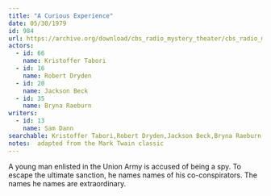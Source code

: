```yaml
---
title: "A Curious Experience"
date: 05/30/1979
id: 984
url: https://archive.org/download/cbs_radio_mystery_theater/cbs_radio_mystery_theater-0951-1000.zip/cbs_radio_mystery_theater-0951-1000%2Fcbsrmt_0984_a_curious_experience.mp3
actors:  
  - id: 66
    name: Kristoffer Tabori  
  - id: 16
    name: Robert Dryden  
  - id: 20
    name: Jackson Beck  
  - id: 35
    name: Bryna Raeburn
writers:  
  - id: 13
    name: Sam Dann
searchable: Kristoffer Tabori,Robert Dryden,Jackson Beck,Bryna Raeburn Sam Dann
notes:  adapted from the Mark Twain classic
---
```

A young man enlisted in the Union Army is accused of being a spy. To escape the ultimate sanction, he names names of his co-conspirators. The names he names are extraordinary.